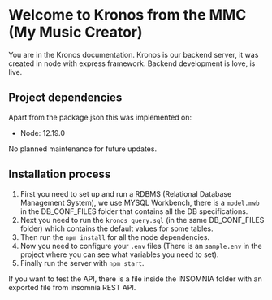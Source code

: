 # Welcome to Kronos from the MMC (My Music Creator)

You are in the Kronos documentation. Kronos is our backend server, it was created in node with express framework. Backend development is love, is live.

## Project dependencies 
Apart from the package.json this was implemented on:
  * Node: 12.19.0

No planned maintenance for future updates.

## Installation process

1. First you need to set up and run a RDBMS (Relational Database Management System), we use MYSQL Workbench, there is a `model.mwb` in the DB_CONF_FILES folder that contains all the DB specifications.
2. Next you need to run the `kronos query.sql` (in the same DB_CONF_FILES folder) which contains the default values for some tables.
3. Then run the `npm install` for all the node dependencies.
4. Now you need to configure your `.env` files (There is an `sample.env` in the project where you can see what variables you need to set).
5. Finally run the server with `npm start`.

If you want to test the API, there is a file inside the INSOMNIA folder with an exported file from insomnia REST API.
